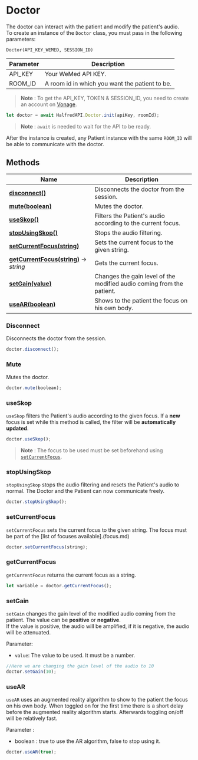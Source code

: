 # Doctor
The doctor can interact with the patient and modify the patient's audio.<br>
To create an instance of the `Doctor` class, you must pass in the following parameters:

`Doctor(API_KEY_WEMED, SESSION_ID)`

| Parameter | Description                                    |
|-----------|------------------------------------------------|
| API_KEY   | Your WeMed API KEY.                            |
| ROOM_ID   | A room id in which you want the patient to be. |


> **Note** : To get the API_KEY, TOKEN & SESSION_ID, you need to create an account on [Vonage](https://www.vonage.com/).

```javascript  
let doctor = await HalfredAPI.Doctor.init(apiKey, roomId);
```  

> **Note** : `await` is needed to wait for the API to be ready.


After the instance is created, any Patient instance with the same `ROOM_ID` will be able to communicate with the doctor.

## Methods

| Name                                                              | Description                                                           |
|-------------------------------------------------------------------|-----------------------------------------------------------------------|
| [**disconnect()**](#disconnect)                                   | Disconnects the doctor from the session.                              |
| [**mute(boolean)**](#mute)                                        | Mutes the doctor.                                                     |
| [**useSkop()**](#useskop)                                         | Filters the Patient's audio according to the current focus.           |
| [**stopUsingSkop()**](#stopusingskop)                             | Stops the audio filtering.                                            |
| [**setCurrentFocus(string)**](#setcurrentfocus)                   | Sets the current focus to the given string.                           |
| [**getCurrentFocus(string)**](#getcurrentfocus) &rarr; *string*   | Gets the current focus.                                               |
| [**setGain(value)**](#setgain)                                    | Changes the gain level of the modified audio coming from the patient. |
| [**useAR(boolean)**](#usear)                                      | Shows to the patient the focus on his own body.                       |


### Disconnect

Disconnects the doctor from the session.

```javascript
doctor.disconnect();
```

### Mute

Mutes the doctor.

```javascript
doctor.mute(boolean);
```

### useSkop
`useSkop` filters the Patient's audio according to the given focus. If a **new** focus is set while this method is called, the filter will be **automatically updated**.

```javascript
doctor.useSkop();
```

> **Note** : The focus to be used must be set beforehand using [`setCurrentFocus`](#setcurrentfocus).


### stopUsingSkop

`stopUsingSkop` stops the audio filtering and resets the Patient's audio to normal. The Doctor and the Patient can now communicate freely.

```javascript
doctor.stopUsingSkop();
```

### setCurrentFocus

`setCurrentFocus` sets the current focus to the given string. The focus must be part of the [list of focuses available].(focus.md)

```javascript
doctor.setCurrentFocus(string);
```

### getCurrentFocus

`getCurrentFocus` returns the current focus as a string.

```javascript
let variable = doctor.getCurrentFocus();
```

### setGain

`setGain` changes the gain level of the modified audio coming from the patient.
The value can be **positive** or **negative**. <br>
If the value is positive, the audio will be amplified, if it is negative, the audio will be attenuated.

Parameter: 
- `value`: The value to be used. It must be a number.

```javascript
//Here we are changing the gain level of the audio to 10
doctor.setGain(10);
```

### useAR 

`useAR` uses an augmented reality algorithm to show to the patient the focus on his own body. When toggled on for the first time there is a short delay before the augmented reality algorithm starts. Afterwards toggling on/off will be relatively fast.

 Parameter : 
 - boolean : true to use the AR algorithm, false to stop using it.

```javascript
doctor.useAR(true);
```















